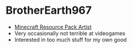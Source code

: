 # BrotherEarth967
* [Minecraft Resource Pack Artist](https://planetminecraft.com/member/brotherearth967_-ve/)
* Very occasionally not terrible at videogames
* Interested in too much stuff for my own good
